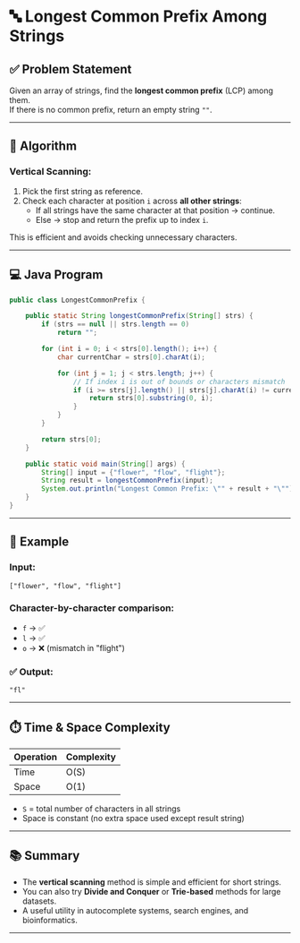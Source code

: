 

# 🔤 Longest Common Prefix Among Strings

## ✅ Problem Statement

Given an array of strings, find the **longest common prefix** (LCP) among them.  
If there is no common prefix, return an empty string `""`.

---

## 🧠 Algorithm

### Vertical Scanning:

1. Pick the first string as reference.
2. Check each character at position `i` across **all other strings**:
   - If all strings have the same character at that position → continue.
   - Else → stop and return the prefix up to index `i`.

This is efficient and avoids checking unnecessary characters.

---

## 💻 Java Program

```java
public class LongestCommonPrefix {

    public static String longestCommonPrefix(String[] strs) {
        if (strs == null || strs.length == 0)
            return "";

        for (int i = 0; i < strs[0].length(); i++) {
            char currentChar = strs[0].charAt(i);

            for (int j = 1; j < strs.length; j++) {
                // If index i is out of bounds or characters mismatch
                if (i >= strs[j].length() || strs[j].charAt(i) != currentChar) {
                    return strs[0].substring(0, i);
                }
            }
        }

        return strs[0];
    }

    public static void main(String[] args) {
        String[] input = {"flower", "flow", "flight"};
        String result = longestCommonPrefix(input);
        System.out.println("Longest Common Prefix: \"" + result + "\"");
    }
}
```

---

## 📌 Example

### Input:
```
["flower", "flow", "flight"]
```

### Character-by-character comparison:
- `f` → ✅
- `l` → ✅
- `o` → ❌ (mismatch in "flight")

### ✅ Output:
```
"fl"
```

---

## ⏱️ Time & Space Complexity

| Operation        | Complexity     |
|------------------|----------------|
| Time             | O(S)           |
| Space            | O(1)           |

- `S` = total number of characters in all strings
- Space is constant (no extra space used except result string)

---

## 📚 Summary

- The **vertical scanning** method is simple and efficient for short strings.
- You can also try **Divide and Conquer** or **Trie-based** methods for large datasets.
- A useful utility in autocomplete systems, search engines, and bioinformatics.

---
